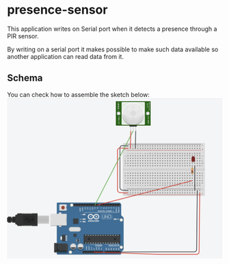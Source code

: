 # presence-sensor
This application writes on Serial port when it detects a presence through a PIR sensor.

By writing on a serial port it makes possible to make such data available so another application can read data from it.

## Schema

You can check how to assemble the sketch below:
![Alt text](/image/sketch.png)
